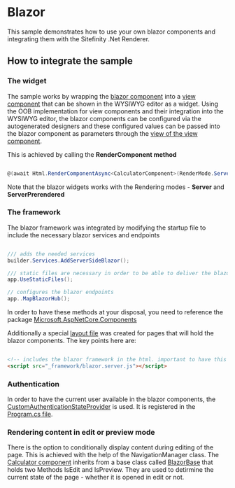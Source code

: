 # Blazor

This sample demonstrates how to use your own blazor components and integrating them with the Sitefinity .Net Renderer.

## How to integrate the sample

### The widget
The sample works by wrapping the [blazor component](./Components/CalculatorComponent.razor) into a [view component](./ViewComponents/CalculatorViewComponent.cs) that can be shown in the WYSIWYG editor as a widget. Using the OOB implementation for view components and their integration into the WYSIWYG editor, the blazor components can be configured via the autogenerated designers and these configured values can be passed into the blazor component as parameters through the [view of the view component](./Views/Shared/Components/Calculator/Default.cshtml).

This is achieved by calling the **RenderComponent method**

``` c#

@(await Html.RenderComponentAsync<CalculatorComponent>(RenderMode.Server, new {Title = @Model.Title }))

```
Note that the blazor widgets works with the Rendering modes - **Server** and **ServerPrerendered**
### The framework
The blazor framework was integrated by modifying the startup file to include the necessary blazor services and endpoints

``` c#

/// adds the needed services
builder.Services.AddServerSideBlazor();

/// static files are necessary in order to be able to deliver the blazor framework scripts 
app.UseStaticFiles();

// configures the blazor endpoints
app..MapBlazorHub();

```

In order to have these methods at your disposal, you need to reference the package [Microsoft.AspNetCore.Components](./blazor.csproj)

Additionally a special [layout file](./Views/Shared/BlazorLayout.cshtml) was created for pages that will hold the blazor components. The key points here are:

``` html

<!-- includes the blazor framework in the html. important to have this right before the closing body tag -->
<script src="_framework/blazor.server.js"></script>

```

### Authentication
In order to have the current user available in the blazor components, the [CustomAuthenticationStateProvider](./CustomAuthenticationStateProvider.cs) is used. It is registered in the [Program.cs file](./Program.cs).

### Rendering content in edit or preview mode
There is the option to conditionally display content during editing of the page. This is achieved with the help of the NavigationManager class. The [Calculator component](./Components/CalculatorComponent.razor) inherits from a base class called [BlazorBase](./Components/BlazorBase.cs) that holds two Methods IsEdit and IsPreview. They are used to detirmine the current state of the page - whether it is opened in edit or not.
